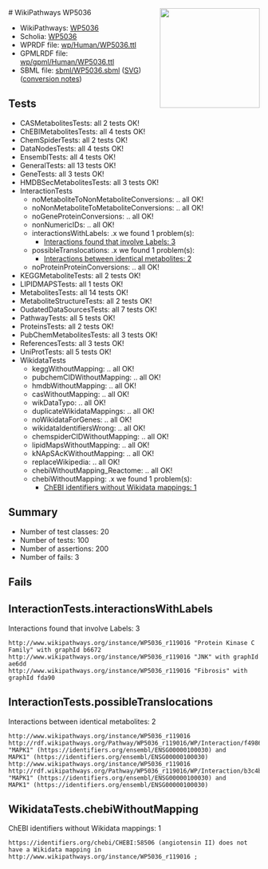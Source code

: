 <img style="float: right; width: 200px" src="../logo.png" />
# WikiPathways WP5036

* WikiPathways: [WP5036](https://identifiers.org/wikipathways:WP5036)
* Scholia: [WP5036](https://scholia.toolforge.org/wikipathways/WP5036)
* WPRDF file: [wp/Human/WP5036.ttl](../wp/Human/WP5036.ttl)
* GPMLRDF file: [wp/gpml/Human/WP5036.ttl](../wp/gpml/Human/WP5036.ttl)
* SBML file: [sbml/WP5036.sbml](../sbml/WP5036.sbml) ([SVG](../sbml/WP5036.svg)) ([conversion notes](../sbml/WP5036.txt))

## Tests
* CASMetabolitesTests: all 2 tests OK!
* ChEBIMetabolitesTests: all 4 tests OK!
* ChemSpiderTests: all 2 tests OK!
* DataNodesTests: all 4 tests OK!
* EnsemblTests: all 4 tests OK!
* GeneralTests: all 13 tests OK!
* GeneTests: all 3 tests OK!
* HMDBSecMetabolitesTests: all 3 tests OK!
* InteractionTests
    * noMetaboliteToNonMetaboliteConversions: .. all OK!
    * noNonMetaboliteToMetaboliteConversions: .. all OK!
    * noGeneProteinConversions: .. all OK!
    * nonNumericIDs: .. all OK!
    * interactionsWithLabels: .x we found 1 problem(s):
        * [Interactions found that involve Labels: 3](#630d267a)
    * possibleTranslocations: .x we found 1 problem(s):
        * [Interactions between identical metabolites: 2](#d59038c5)
    * noProteinProteinConversions: .. all OK!
* KEGGMetaboliteTests: all 2 tests OK!
* LIPIDMAPSTests: all 1 tests OK!
* MetabolitesTests: all 14 tests OK!
* MetaboliteStructureTests: all 2 tests OK!
* OudatedDataSourcesTests: all 7 tests OK!
* PathwayTests: all 5 tests OK!
* ProteinsTests: all 2 tests OK!
* PubChemMetabolitesTests: all 3 tests OK!
* ReferencesTests: all 3 tests OK!
* UniProtTests: all 5 tests OK!
* WikidataTests
    * keggWithoutMapping: .. all OK!
    * pubchemCIDWithoutMapping: .. all OK!
    * hmdbWithoutMapping: .. all OK!
    * casWithoutMapping: .. all OK!
    * wikDataTypo: .. all OK!
    * duplicateWikidataMappings: .. all OK!
    * noWikidataForGenes: .. all OK!
    * wikidataIdentifiersWrong: .. all OK!
    * chemspiderCIDWithoutMapping: .. all OK!
    * lipidMapsWithoutMapping: .. all OK!
    * kNApSAcKWithoutMapping: .. all OK!
    * replaceWikipedia: .. all OK!
    * chebiWithoutMapping_Reactome: .. all OK!
    * chebiWithoutMapping: .x we found 1 problem(s):
        * [ChEBI identifiers without Wikidata mappings: 1](#a8d554cd)


## Summary

* Number of test classes: 20
* Number of tests: 100
* Number of assertions: 200
* Number of fails: 3

## Fails

<a name="630d267a" />

## InteractionTests.interactionsWithLabels

Interactions found that involve Labels: 3
```
http://www.wikipathways.org/instance/WP5036_r119016 "Protein Kinase C
Family" with graphId b6672
http://www.wikipathways.org/instance/WP5036_r119016 "JNK" with graphId ae6dd
http://www.wikipathways.org/instance/WP5036_r119016 "Fibrosis" with graphId fda90
```

<a name="d59038c5" />

## InteractionTests.possibleTranslocations

Interactions between identical metabolites: 2
```
http://www.wikipathways.org/instance/WP5036_r119016 http://rdf.wikipathways.org/Pathway/WP5036_r119016/WP/Interaction/f4986 "MAPK1" (https://identifiers.org/ensembl/ENSG00000100030) and 
MAPK1" (https://identifiers.org/ensembl/ENSG00000100030)
http://www.wikipathways.org/instance/WP5036_r119016 http://rdf.wikipathways.org/Pathway/WP5036_r119016/WP/Interaction/b3c4b "MAPK1" (https://identifiers.org/ensembl/ENSG00000100030) and 
MAPK1" (https://identifiers.org/ensembl/ENSG00000100030)
```

<a name="a8d554cd" />

## WikidataTests.chebiWithoutMapping

ChEBI identifiers without Wikidata mappings: 1
```
https://identifiers.org/chebi/CHEBI:58506 (angiotensin II) does not have a Wikidata mapping in http://www.wikipathways.org/instance/WP5036_r119016 ; 
```

